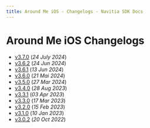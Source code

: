 ```yaml
---
title: Around Me iOS - Changelogs - Navitia SDK Docs
---
```


# Around Me iOS Changelogs

* [v3.7.0](releases/3.7.0/index.md) (_24 July 2024_)
* [v3.6.2](releases/3.6.2/index.md) (_24 Jun 2024_)
* [v3.6.1](releases/3.6.1/index.md) (_13 Jun 2024_)
* [v3.6.0](releases/3.6.0/index.md) (_21 Mai 2024_)
* [v3.5.0](releases/3.5.0/index.md) (_27 Mar 2024_)
* [v3.4.0](releases/3.4.0/index.md) (_28 Aug 2023_)
* [v3.3.1](releases/3.3.1/index.md) (_03 Apr 2023_)
* [v3.3.0](releases/3.3.0/index.md) (_17 Mar 2023_)
* [v3.2.0](releases/3.2.0/index.md) (_15 Feb 2023_)
* [v3.1.0](releases/3.1.0/index.md) (_10 Jan 2023_)
* [v3.0.2](releases/3.0.2/index.md) (_20 Oct 2022_)
